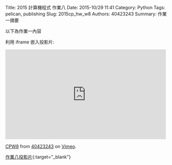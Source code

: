 Title: 2015 計算機程式 作業八
Date: 2015-10/29 11:41
Category: Python
Tags: pelican, publishing
Slug: 2015cp_hw_w8
Authors: 40423243
Summary: 作業一摘要

以下為作業一內容

利用 iframe 嵌入投影片:

<iframe src="https://player.vimeo.com/video/145039500" width="500" height="281" frameborder="0" webkitallowfullscreen mozallowfullscreen allowfullscreen></iframe> <p><a href="https://vimeo.com/145039500">CPW8</a> from <a href="https://vimeo.com/user45620934">40423243</a> on <a href="https://vimeo.com">Vimeo</a>.</p>

[作業八投影片](40423243_cp_w8_p.html){:target="_blank"}
